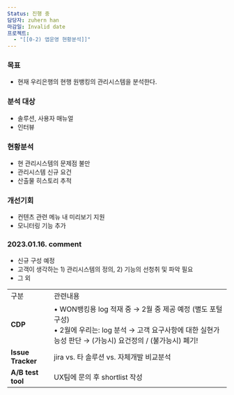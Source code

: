 ```yaml
---
Status: 진행 중
담당자: zuhern han
마감일: Invalid date
프로젝트:
  - "[[0-2) 앱운영 현황분석]]"
---
```

### 목표

- 현재 우리은행의 현행 원뱅킹의 관리시스템을 분석한다.

### 분석 대상

- 솔루션, 사용자 매뉴얼
- 인터뷰

### 현황분석

- 현 관리시스템의 문제점 불만
- 관리시스템 신규 요건
- 산출물 히스토리 추적

### 개선기회

- 컨텐츠 관련 메뉴 내 미리보기 지원
- 모니터링 기능 추가

### 2023.01.16. comment

- 신규 구성 예정
- 고객이 생각하는 1) 관리시스템의 정의, 2) 기능의 선청취 및 파악 필요
- 그 외

|   |   |
|---|---|
|구분|관련내용|
|**CDP**|• WON뱅킹용 log 적재 중 → 2월 중 제공 예정 (별도 포털 구성)  <br>• 2월에 우리는: log 분석 → 고객 요구사항에 대한 실현가능성 판단 → (가능시) 요건정의 / (불가능시) 폐기!|
|**Issue Tracker**|jira vs. 타 솔루션 vs. 자체개발 비교분석|
|**A/B test tool**|UX팀에 문의 후 shortlist 작성|